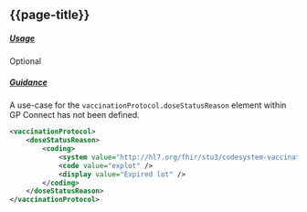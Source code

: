 ## {{page-title}}

<h5><ins>Usage</ins></h5>

<span class="mro-circle optional" title="Optional"></span> Optional


<h5><ins>Guidance</ins></h5>

A use-case for the `vaccinationProtocol.doseStatusReason` element within GP Connect has not been defined.

```xml
<vaccinationProtocol>
    <doseStatusReason>
        <coding>
            <system value="http://hl7.org/fhir/stu3/codesystem-vaccination-protocol-dose-status-reason" />
            <code value="explot" />
            <display value="Expired lot" />
        </coding>
    </doseStatusReason>
</vaccinationProtocol>
```